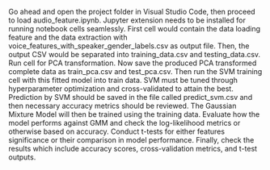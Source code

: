 Go ahead and open the project folder in Visual Studio Code, then proceed to load audio_feature.ipynb. Jupyter extension needs to be installed for running notebook cells seamlessly.
First cell would contain the data loading feature and the data extraction with voice_features_with_speaker_gender_labels.csv as output file. 
Then, the output CSV would be separated into training_data.csv and testing_data.csv. Run cell for PCA transformation.
Now save the produced PCA transformed complete data as train_pca.csv and test_pca.csv.
Then run the SVM training cell with this fitted model into train data.
SVM must be tuned through hyperparameter optimization and cross-validated to attain the best. 
Prediction by SVM should be saved in the file called predict_svm.csv and then necessary accuracy metrics should be reviewed.
The Gaussian Mixture Model will then be trained using the training data. 
Evaluate how the model performs against GMM and check the log-likelihood metrics or otherwise based on accuracy. 
Conduct t-tests for either features significance or their comparison in model performance.
Finally, check the results which include accuracy scores, cross-validation metrics, and t-test outputs.


